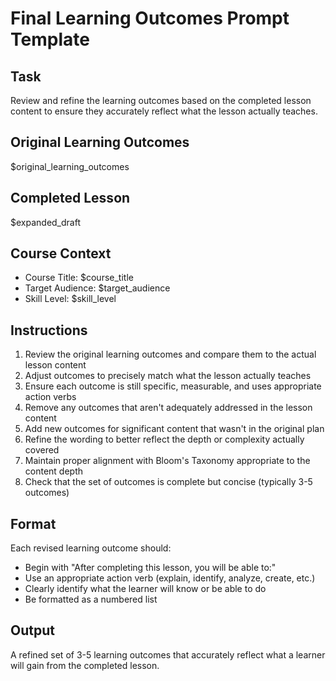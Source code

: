 # Final Learning Outcomes Prompt Template

## Task
Review and refine the learning outcomes based on the completed lesson content to ensure they accurately reflect what the lesson actually teaches.

## Original Learning Outcomes
$original_learning_outcomes

## Completed Lesson
$expanded_draft

## Course Context
- Course Title: $course_title
- Target Audience: $target_audience
- Skill Level: $skill_level

## Instructions
1. Review the original learning outcomes and compare them to the actual lesson content
2. Adjust outcomes to precisely match what the lesson actually teaches
3. Ensure each outcome is still specific, measurable, and uses appropriate action verbs
4. Remove any outcomes that aren't adequately addressed in the lesson content
5. Add new outcomes for significant content that wasn't in the original plan
6. Refine the wording to better reflect the depth or complexity actually covered
7. Maintain proper alignment with Bloom's Taxonomy appropriate to the content depth
8. Check that the set of outcomes is complete but concise (typically 3-5 outcomes)

## Format
Each revised learning outcome should:
- Begin with "After completing this lesson, you will be able to:"
- Use an appropriate action verb (explain, identify, analyze, create, etc.)
- Clearly identify what the learner will know or be able to do
- Be formatted as a numbered list

## Output
A refined set of 3-5 learning outcomes that accurately reflect what a learner will gain from the completed lesson.
